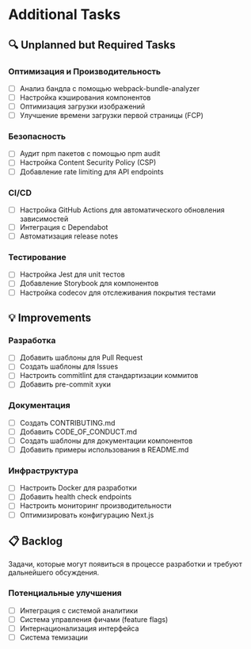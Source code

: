 # Additional Tasks

## 🔍 Unplanned but Required Tasks

### Оптимизация и Производительность

- [ ] Анализ бандла с помощью webpack-bundle-analyzer
- [ ] Настройка кэширования компонентов
- [ ] Оптимизация загрузки изображений
- [ ] Улучшение времени загрузки первой страницы (FCP)

### Безопасность

- [ ] Аудит npm пакетов с помощью npm audit
- [ ] Настройка Content Security Policy (CSP)
- [ ] Добавление rate limiting для API endpoints

### CI/CD

- [ ] Настройка GitHub Actions для автоматического обновления зависимостей
- [ ] Интеграция с Dependabot
- [ ] Автоматизация release notes

### Тестирование

- [ ] Настройка Jest для unit тестов
- [ ] Добавление Storybook для компонентов
- [ ] Настройка codecov для отслеживания покрытия тестами

## 💡 Improvements

### Разработка

- [ ] Добавить шаблоны для Pull Request
- [ ] Создать шаблоны для Issues
- [ ] Настроить commitlint для стандартизации коммитов
- [ ] Добавить pre-commit хуки

### Документация

- [ ] Создать CONTRIBUTING.md
- [ ] Добавить CODE_OF_CONDUCT.md
- [ ] Создать шаблоны для документации компонентов
- [ ] Добавить примеры использования в README.md

### Инфраструктура

- [ ] Настроить Docker для разработки
- [ ] Добавить health check endpoints
- [ ] Настроить мониторинг производительности
- [ ] Оптимизировать конфигурацию Next.js

## 📋 Backlog

Задачи, которые могут появиться в процессе разработки и требуют дальнейшего обсуждения.

### Потенциальные улучшения

- [ ] Интеграция с системой аналитики
- [ ] Система управления фичами (feature flags)
- [ ] Интернационализация интерфейса
- [ ] Система темизации
